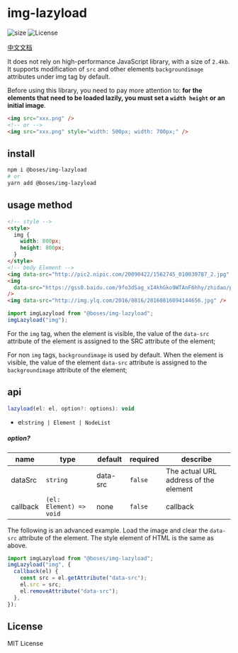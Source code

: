 # img-lazyload

![size](https://img.shields.io/badge/size-2.4KB-blue) ![License](https://img.shields.io/badge/License-MLT-blue)

[中文文档](./README_ZH.md)

It does not rely on high-performance JavaScript library, with a size of `2.4kb`. It supports modification of `src` and other elements `backgroundimage` attributes under img tag by default.

Before using this library, you need to pay more attention to: **for the elements that need to be loaded lazily, you must set a `width height` or an initial image**.

```html
<img src="xxx.png" />
<!-- or -->
<img src="xxx.png" style="width: 500px; width: 700px;" />
```

## install

```sh
npm i @boses/img-lazyload
# or
yarn add @boses/img-lazyload
```

## usage method

```html
<!-- style -->
<style>
  img {
    width: 800px;
    height: 800px;
  }
</style>
<!-- body Element -->
<img data-src="http://pic2.nipic.com/20090422/1562745_010030787_2.jpg" />
<img
  data-src="https://gss0.baidu.com/9fo3dSag_xI4khGko9WTAnF6hhy/zhidao/pic/item/faedab64034f78f07595c8f874310a55b3191c1a.jpg"
/>
<img data-src="http://img.ylq.com/2016/0816/20160816094144656.jpg" />
```

```js
import imgLazyload from "@boses/img-lazyload";
imgLazyload("img");
```

For the `img` tag, when the element is visible, the value of the `data-src` attribute of the element is assigned to the SRC attribute of the element;

For non `img` tags, `backgroundimage` is used by default. When the element is visible, the value of the element `data-src` attribute is assigned to the `backgroundimage` attribute of the element;

## api

```js
lazyload(el: el, option?: options): void
```

- el:`string | Element | NodeList`

##### option?

| name     | type                    | default  | required | describe                              |
| -------- | ----------------------- | -------- | -------- | ------------------------------------- |
| dataSrc  | `string`                | data-src | `false`  | The actual URL address of the element |
| callback | `(el: Element) => void` | none     | `false`  | callback                              |

The following is an advanced example. Load the image and clear the `data-src` attribute of the element. The style element of HTML is the same as above.

```js
import imgLazyload from "@boses/img-lazyload";
imgLazyload("img", {
  callback(el) {
    const src = el.getAttribute("data-src");
    el.src = src;
    el.removeAttribute("data-src");
  },
});
```

## License

MIT License
